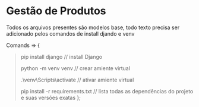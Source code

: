 # Gestão de Produtos 

Todos os arquivos presentes são modelos base, todo texto precisa ser adicionado pelos comandos de install djando e venv


Comands => 
{
> pip install django  // install Django
> 
> python -m venv venv // crear amiente virtual
> 
> .\venv\Scripts\activate // ativar amiente virtual
> 
> pip install -r requirements.txt // lista todas as dependências do projeto e suas versões exatas
};
